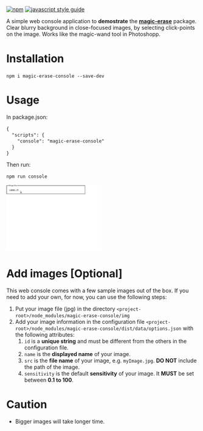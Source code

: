 [![npm][npm-image]][npm-url]  [![javascript style guide][standard-image]][standard-url]

[npm-image]: https://img.shields.io/npm/v/npm.svg
[npm-url]: https://www.npmjs.com/package/magic-erase-console
[standard-image]: https://img.shields.io/badge/code_style-standard-brightgreen.svg
[standard-url]: https://standardjs.com

A simple web console application to **demostrate** the [**magic-erase**](https://github.com/rosesonfire/magic-erase) package. Clear blurry background in close-focused images, by selecting click-points on the image. Works like the magic-wand tool in Photoshopp.
# Installation
`npm i magic-erase-console --save-dev`
# Usage
In package.json:
```
{
  "scripts": {
    "console": "magic-erase-console"
  }
}
```
Then run:
```
npm run console
```

<img src="./sample.gif" width="250" />

# Add images [Optional]
This web console comes with a few sample images out of the box. If you need to add your own, for now, you can use the following steps:
1. Put your image file (jpg) in the directory `<project-root>/node_modules/magic-erase-console/img`
1. Add your image information in the configuration file `<project-root>/node_modules/magic-erase-console/dist/data/options.json` with the following attributes:
	1. `id` is a **unique string** and must be different from the others in the configuration file.
	1. `name` is the **displayed name** of your image.
	1. `src` is the **file name** of your image, e.g. `myImage.jpg`. **DO NOT** include the path of the image.
	1. `sensitivity` is the default **sensitivity** of your image. It **MUST** be set between **0.1 to 100**.
# Caution
- Bigger images will take longer time.